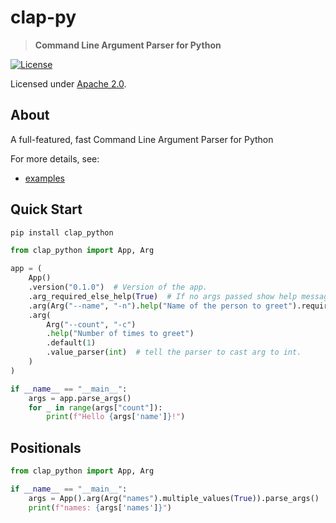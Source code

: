 # clap-py

> **Command Line Argument Parser for Python**

[![License](https://img.shields.io/badge/license-Apache%202.0-blue?style=flat-square)](LICENSE-APACHE)

Licensed under [Apache 2.0](LICENSE-APACHE).

## About

A full-featured, fast Command Line Argument Parser for Python 

For more details, see:
- [examples](examples/)

## Quick Start
```bash
pip install clap_python
```

```python
from clap_python import App, Arg

app = (
    App()
    .version("0.1.0")  # Version of the app.
    .arg_required_else_help(True)  # If no args passed show help message.
    .arg(Arg("--name", "-n").help("Name of the person to greet").required(True))
    .arg(
        Arg("--count", "-c")
        .help("Number of times to greet")
        .default(1)
        .value_parser(int)  # tell the parser to cast arg to int.
    )
)

if __name__ == "__main__":
    args = app.parse_args()
    for _ in range(args["count"]):
        print(f"Hello {args['name']}!")

```

## Positionals

```python
from clap_python import App, Arg

if __name__ == "__main__":
    args = App().arg(Arg("names").multiple_values(True)).parse_args()
    print(f"names: {args['names']}")
```